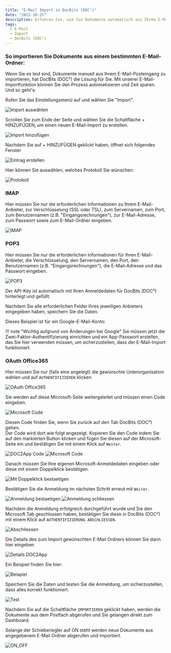 ```yaml
---
title: "E-Mail Import in DocBits (DOC²)"
date: "2021-10-25"
description: Erfahren Sie, wie Sie Dokumente automatisch aus Ihrem E-Mail-Posteingang in DocBits (DOC²) importieren können. Dies kann über verschiedene Protokolle erfolgen.
tags:
  - E-Mail
  - Import
  - DocBits (DOC²)
---
```


### So importieren Sie Dokumente aus einem bestimmten E-Mail-Ordner:

Wenn Sie es leid sind, Dokumente manuell aus Ihrem E-Mail-Posteingang zu importieren, hat DocBits (DOC²) die Lösung für Sie. Mit unserer E-Mail-Importfunktion können Sie den Prozess automatisieren und Zeit sparen.<br> Und so geht's:

Rufen Sie das Einstellungsmenü auf und wählen Sie "Import".

![Import auswählen](/_images/docbits/import/Einstellungen_Import.png "Import auswählen")

Scrollen Sie zum Ende der Seite und wählen Sie die Schaltfläche + HINZUFÜGEN, um einen neuen E-Mail-Import zu erstellen.

![Import hinzufügen](/_images/docbits/import/Email-Import-hinzufuegen.png "Import hinzufügen")

Nachdem Sie auf + HINZUFÜGEN geklickt haben, öffnet sich folgendes Fenster

![Eintrag erstellen](/_images/docbits/import/Email-neuen-eintrag-erstellen.png "Eintrag erstellen")

Hier können Sie auswählen, welches Protokoll Sie wünschen:

![Protokoll](/_images/docbits/import/Email-Protokoll.png "Protokoll")

### **IMAP** 
Hier müssen Sie nur die erforderlichen Informationen zu Ihrem E-Mail-Anbieter, zur Verschlüsselung (SSL oder TSL), zum Servernamen, zum Port, zum Benutzernamen (z.B. "Eingangsrechnungen"), zur E-Mail-Adresse, zum Passwort sowie zum E-Mail-Ordner eingeben.

![IMAP](/_images/docbits/import/Email-Protokoll-IMAP.png "IMAP")

### **POP3**
Hier müssen Sie nur die erforderlichen Informationen für Ihren E-Mail-Anbieter, die Verschlüsselung, den Servernamen, den Port, den Benutzernamen (z.B. "Eingangsrechnungen"), die E-Mail-Adresse und das Passwort eingeben.

![POP3](/_images/docbits/import/Email-Protokoll-POP3.png "POP3")


Der API-Key ist automatisch mit Ihren Anmeldedaten für DocBits (DOC²) hinterlegt und gefüllt. 

Nachdem Sie alle erforderlichen Felder Ihres jeweiligen Anbieters eingegeben haben, speichern Sie die Daten.

Dieses Beispiel ist für ein Google-E-Mail-Konto:

!!! note "Wichtig aufgrund von Änderungen bei Google"
		Sie müssen jetzt die Zwei-Faktor-Authentifizierung einrichten und ein App-Passwort erstellen, das Sie hier verwenden müssen, um sicherzustellen, dass der E-Mail-Import funktioniert.


### **OAuth Office365**
Hier müssen Sie nur (falls eine angelegt) die gewünschte Unterorganisation wählen und auf `AUTHENTIFIZIEREN` klicken

![OAuth Office365](/_images/docbits/import/Email-Protokoll-OAuthOffice365.png "OAuth Office365")

Sie werden auf diese Microsoft-Seite weitergeleitet und müssen einen Code eingeben.

![Microsoft Code](/_images/docbits/import/Microsoft-Code-eingeben.png "Microsoft Code")

Diesen Code finden Sie, wenn Sie zurück auf den Tab DocBits (DOC²) gehen.<br> Der Code wird dort wie folgt angezeigt. Kopieren Sie den Code indem Sie auf den markierten Button klicken und fügen Sie diesen auf der Microsoft-Seite ein und bestätigen Sie mit einem Klick auf `Weiter`.

![DOC2App Code](/_images/docbits/import/Microsoft-Authentifizierungscode-kopieren.png "DOC2App Code")
![Microsoft Code](/_images/docbits/import/Microsoft-Code-einfuegen.png "Microsoft Code")


Danach müssen Sie Ihre eigenen Microsoft-Anmeldedaten eingeben oder diese mit einem Doppelklick bestätigen.

![Mit Doppelklick bestaetigen](/_images/docbits/import/Microsoft-Email-mit-Doppelklick-bestaetigen.png "Mit Doppelklick bestaetigen")

Bestätigen Sie die Anmeldung im nächsten Schritt erneut mit `Weiter`.

![Anmeldung bestaetigen](/_images/docbits/import/Mircosoft-DOC2App-Email-Import-anmelden.png "Anmeldung bestaetigen")
![Anmeldung schliessen](/_images/docbits/import/Microsoft-DOC2App-Email-Import-Anmelderbestaetigung.png "Anmeldung schliessen")

Nachdem die Anmeldung erfolgreich durchgeführt wurde und Sie den Microsoft Tab geschlossen haben, bestätigen Sie diese in DocBits (DOC²) mit einem Klick auf `AUTHENTIFIZIERUNG ABSCHLIESSEN`. 

![Abschliessen](/_images/docbits/import/DOC2App-Authentifizierung-abschliessen.png "Abschliessen")

Die Details des zum Import gewünschten E-Mail Ordners können Sie dann hier eingeben

![Details DOC2App](/_images/docbits/import/DOC2App-Auswahl-nach-Authentifizierung.png "Details DOC2App")

Ein Beispiel finden Sie hier:

![Beispiel](/_images/docbits/import/DOC2App_Beispiel_Ordner-Email.png "Beispiel")

Speichern Sie die Daten und testen Sie die Anmeldung, um sicherzustellen, dass alles korrekt funktioniert.

![Test](/_images/docbits/import/OAuth-Verbindung-testen.png "Test")

Nachdem Sie auf die Schaltfläche `IMPORTIEREN` geklickt haben, werden die Dokumente aus dem Postfach abgerufen und Sie gelangen direkt zum Dashboard.

Solange der Schieberiegler auf ON steht werden neue Dokumente aus angegebenem E-Mail Ordner abgerufen und importiert.

![ON_OFF](/_images/docbits/import/docbits_Schieberiegler_ON-OFF.png "ON_OFF")



<!-- ### Bringen Sie Ihr Dokumentenmanagement mit Workflow² auf das nächste Level

Wenn Sie Ihr Dokumentenmanagement auf die nächste Stufe heben möchten, sollten Sie den Einsatz unserer Workflow²-App in Betracht ziehen. Mit Workflow² können Sie Ihre Dokumenten-Workflows automatisieren und noch mehr Zeit sparen. Sehen Sie sich unseren [Gmail-Import-Workflow](https://de.docs.fellowpro.com/example/gmail-import/) an, um zu erfahren, wie Sie Ihre Dokumente automatisch aus Ihrem E-Mail-Posteingang in DocBits (DOC²) importieren können.

Beginnen Sie noch heute mit DocBits (DOC²) und Workflow², Ihren Dokumentenmanagementprozess zu optimieren! -->

